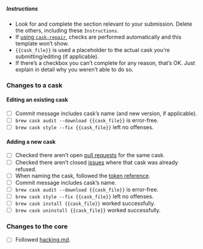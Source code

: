 ##### Instructions

- Look for and complete the section relevant to your submission. Delete the others, including these `Instructions`.
- If [using `cask-repair`](https://github.com/caskroom/homebrew-cask/blob/master/CONTRIBUTING.md#updating-a-cask), checks are performed automatically and this template won’t show.
- `{{cask_file}}` is used a placeholder to the actual cask you’re submitting/editing (if applicable).
- If there’s a checkbox you can’t complete for any reason, that’s OK. Just explain in detail why you weren’t able to do so.

### Changes to a cask
#### Editing an existing cask

- [ ] Commit message includes cask’s name (and new version, if applicable).
- [ ] `brew cask audit --download {{cask_file}}` is error-free.
- [ ] `brew cask style --fix {{cask_file}}` left no offenses.

#### Adding a new cask

- [ ] Checked there aren’t open [pull requests](https://github.com/caskroom/homebrew-cask/pulls) for the same cask.
- [ ] Checked there aren’t closed [issues](https://github.com/caskroom/homebrew-cask/issues) where that cask was already refused.
- [ ] When naming the cask, followed the [token reference](https://github.com/caskroom/homebrew-cask/blob/master/doc/cask_language_reference/token_reference.md).
- [ ] Commit message includes cask’s name.
- [ ] `brew cask audit --download {{cask_file}}` is error-free.
- [ ] `brew cask style --fix {{cask_file}}` left no offenses.
- [ ] `brew cask install {{cask_file}}` worked successfully.
- [ ] `brew cask uninstall {{cask_file}}` worked successfully.

### Changes to the core

- [ ] Followed [hacking.md](https://github.com/caskroom/homebrew-cask/blob/master/doc/development/hacking.md).
